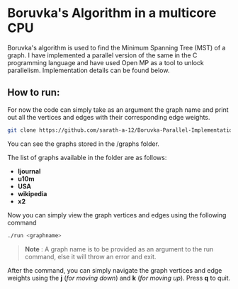 # Boruvka's Algorithm in a multicore CPU

Boruvka's algorithm is used to find the Minimum Spanning Tree (MST) of a graph. I have implemented a parallel version of the same in
the C programming language and have used Open MP as a tool to unlock parallelism. Implementation details can be found below.

## How to run:

For now the code can simply take as an argument the graph name and print out all the vertices and edges with their corresponding edge weights.

```bash
git clone https://github.com/sarath-a-12/Boruvka-Parallel-Implementation.git
```

You can see the graphs stored in the /graphs folder.

The list of graphs available in the folder are as follows:

- **ljournal**
- **u10m**
- **USA**
- **wikipedia**
- **x2**

Now you can simply view the graph vertices and edges using the following command

```bash
./run <graphname>
```

> **Note** : A graph name is to be provided as an argument to the run command, else it will throw an error and exit.

After the command, you can simply navigate the graph vertices and edge weights using the **j** (_for moving down_) and **k** (_for moving up_).
Press **q** to quit.
